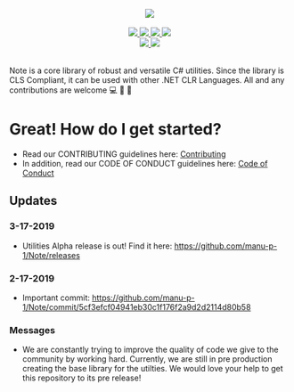 <p align="center">
  
  <img src="https://github.com/manu-p-1/Note/blob/master/Images/Note.PNG">

  <br>
  <br>
  
  <a href="https://docs.microsoft.com/en-us/dotnet/csharp/" target="_blank">
    <img src="https://forthebadge.com/images/badges/made-with-c-sharp.svg">
  </a>
  
  <a href="https://gph.is/1UFc4RM" target="_blank">
    <img src="https://forthebadge.com/images/badges/built-with-swag.svg">
  </a>
  
  <a href="https://github.com/manu-p-1/Note/graphs/contributors" target="_blank">
    <img src="https://forthebadge.com/images/badges/built-with-love.svg">  
  </a>
  
  <a href="https://github.com/manu-p-1/Note/graphs/contributors" target="_blank">
    <img src="https://forthebadge.com/images/badges/built-by-developers.svg">
  </a>
  
  <br>
  
  <a href="https://github.com/manu-p-1/Note/commits/master" target="_blank">
    <img src="https://img.shields.io/github/last-commit/manu-p-1/Note/master.svg?style=for-the-badge">
  </a>
  
  <a href="https://github.com/manu-p-1/Note/graphs/contributors" target="_blank">
    <img src="https://img.shields.io/github/contributors/manu-p-1/Note.svg?style=for-the-badge">
  </a>
  
  <br>
  <br>
  
  Note is a core library of robust and versatile C# utilities. Since the library is CLS Compliant, it can be used with other .NET CLR Languages. All and any contributions are welcome :computer: :electric_plug: :open_file_folder:
</p>

# Great! How do I get started?
* Read our CONTRIBUTING guidelines here: [Contributing](https://github.com/manu-p-1/Note/blob/master/CONTRIBUTING.md)  
* In addition, read our CODE OF CONDUCT guidelines here: [Code of Conduct](https://github.com/manu-p-1/Note/blob/master/CODE_OF_CONDUCT.md)


## Updates
### 3-17-2019
- Utilities Alpha release is out! Find it here: https://github.com/manu-p-1/Note/releases

### 2-17-2019
- Important commit: https://github.com/manu-p-1/Note/commit/5cf3efcf04941eb30c1f176f2a9d2d2114d80b58

### Messages
* We are constantly trying to improve the quality of code we give to the community by working hard. Currently, we are still in pre production creating the base library for the utilties. We would love your help to get this repository to its pre release! 


